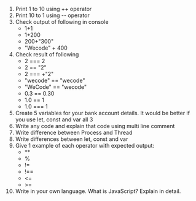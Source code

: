 1. Print 1 to 10 using ++ operator
2. Print 10 to 1 using -- operator
3. Check output of following in console
   - 1+1
   - 1+200
   - 200+"300"
   - "Wecode" + 400
4. Check result of following
   - 2 === 2
   - 2 == "2"
   - 2 === +"2"
   - "wecode" == "wecode"
   - "WeCode" == "wecode"
   - 0.3 == 0.30
   - 1.0 == 1
   - 1.0 === 1
5. Create 5 variables for your bank account details. It would be better if you use let, const and var all 3
6. Write any code and explain that code using multi line comment
7. Write difference between Process and Thread
8. Write differences between let, const and var
9. Give 1 example of each operator with expected output:
   - \*\*
   - %
   - !=
   - !==
   - <=
   - \>=
10. Write in your own language. What is JavaScript? Explain in detail.
